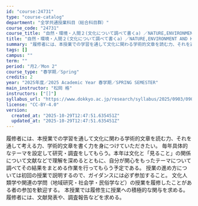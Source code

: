 ```yaml
---
id: "course:24731"
type: "course-catalog"
department: "全学共通授業科目（総合科目群）"
course_code: "24731"
course_title: "自然・環境・人間２(文化について調べて書くa) ／NATURE,ENVIRONMENT AND HUMANITY2(ANTHROPOLOGICAL RESEARCH METHODS (A))"
title: "自然・環境・人間２(文化について調べて書くa) ／NATURE,ENVIRONMENT AND HUMANITY2(ANTHROPOLOGICAL RESEARCH METHODS (A))"
summary: "履修者には、本授業での学習を通して文化に関わる学術的文章を読む力、それを通して考える力、学術的文章を書く力を身につけていただきたい。 毎年具体的なテーマを設定して研究・調査をしてもらう。本年は文化と「見ること」の関係について文献などで理解を…"
tags: []
campus: ""
term: ""
period: "月2／Mon 2"
course_type: "春学期／Spring"
credits: 2
year: "2025年度／2025 Academic Year 春学期／SPRING SEMESTER"
main_instructor: "松岡 格"
instructors: ["[]"]
syllabus_url: "https://www.dokkyo.ac.jp/research/syllabus/2025/0903/0903_24731_ja_JP.html"
license: "CC-BY-4.0"
version:
  created_at: "2025-10-29T12:47:51.635451Z"
  updated_at: "2025-10-29T12:47:51.635451Z"
---
```

履修者には、本授業での学習を通して文化に関わる学術的文章を読む力、それを通して考える力、学術的文章を書く力を身につけていただきたい。 毎年具体的なテーマを設定して研究・調査をしてもらう。本年は文化と「見ること」の関係について文献などで理解を深めるとともに、自分が関心をもったテーマについて調べてその結果をまとめる作業を行ってもらう予定である。 授業の進め方については初回の授業で説明するので、ガイダンスには必ず参加すること。 文化人類学や関連の学問（地域研究・社会学・民俗学など）の授業を履修したことがある者の参加を歓迎する。 本授業では履修生に授業への積極的な関与を求める。履修者には、文献発表や、調査報告などを求める。
